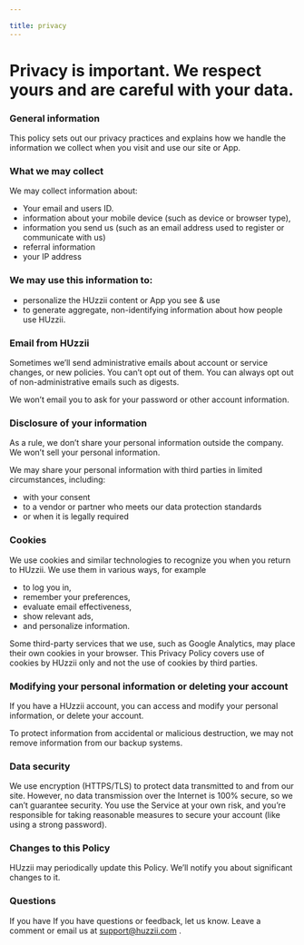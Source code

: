 ```yaml
---

title: privacy
---
```


# Privacy is important. We respect yours and are careful with your data.

### General information

This policy sets out our privacy practices and explains how we handle the information we collect when you visit and use our site or App.

### What we may collect

We may collect information about:
* Your email and users ID.
* information about your mobile device (such as device or browser type),
* information you send us (such as an email address used to register or communicate with us)
* referral information
* your IP address

### We may use this information to:
* personalize the HUzzii content or App you see & use
* to generate aggregate, non-identifying information about how people use HUzzii.

### Email from HUzzii
Sometimes we’ll send administrative emails about account or service changes, or new policies. You can’t opt out of them. You can always opt out of non-administrative emails such as digests.

We won’t email you to ask for your password or other account information.

### Disclosure of your information
As a rule, we don’t share your personal information outside the company.
We won’t sell your personal information.

We may share your personal information with third parties in limited circumstances, including:
* with your consent
* to a vendor or partner who meets our data protection standards
* or when it is legally required

### Cookies
We use cookies and similar technologies to recognize you when you return to HUzzii.
We use them in various ways, for example
* to log you in,
* remember your preferences,
* evaluate email effectiveness,
* show relevant ads,
* and personalize information.

Some third-party services that we use, such as Google Analytics, may place their own cookies in your browser. This Privacy Policy covers use of cookies by HUzzii only and not the use of cookies by third parties.

### Modifying your personal information or deleting your account
If you have a HUzzii account, you can access and modify your personal information, or delete your account.

To protect information from accidental or malicious destruction, we may not remove information from our backup systems.

### Data security
We use encryption (HTTPS/TLS) to protect data transmitted to and from our site. However, no data transmission over the Internet is 100% secure, so we can’t guarantee security. You use the Service at your own risk, and you’re responsible for taking reasonable measures to secure your account (like using a strong password).

### Changes to this Policy
HUzzii may periodically update this Policy. We’ll notify you about significant changes to it.

### Questions
If you have If you have questions or feedback, let us know. Leave a comment or email us at [support@huzzii.com](mailto:support@huzzii.com) .
